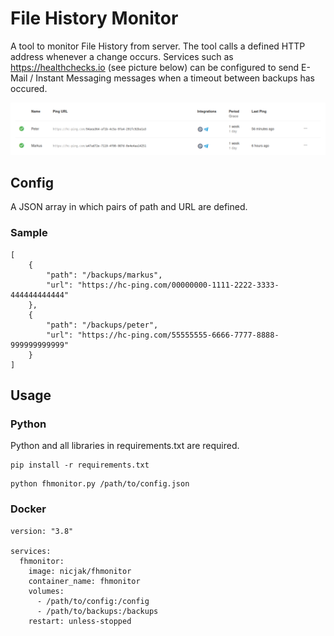 # File History Monitor
A tool to monitor File History from server. The tool calls a defined HTTP address whenever a change occurs. Services such as https://healthchecks.io (see picture below) can be configured to send E-Mail / Instant Messaging messages when a timeout between backups has occured.

![](https://raw.githubusercontent.com/NicJak/fhmonitor/main/images/healthchecks.png)

## Config
A JSON array in which pairs of path and URL are defined.

### Sample

```
[
    {
        "path": "/backups/markus",
        "url": "https://hc-ping.com/00000000-1111-2222-3333-444444444444"
    },
    {
        "path": "/backups/peter",
        "url": "https://hc-ping.com/55555555-6666-7777-8888-999999999999"
    }
]
```

## Usage

### Python
Python and all libraries in requirements.txt are required.

```
pip install -r requirements.txt
```

```
python fhmonitor.py /path/to/config.json
```

### Docker

```
version: "3.8"

services:
  fhmonitor:
    image: nicjak/fhmonitor
    container_name: fhmonitor
    volumes:
      - /path/to/config:/config
      - /path/to/backups:/backups
    restart: unless-stopped
```